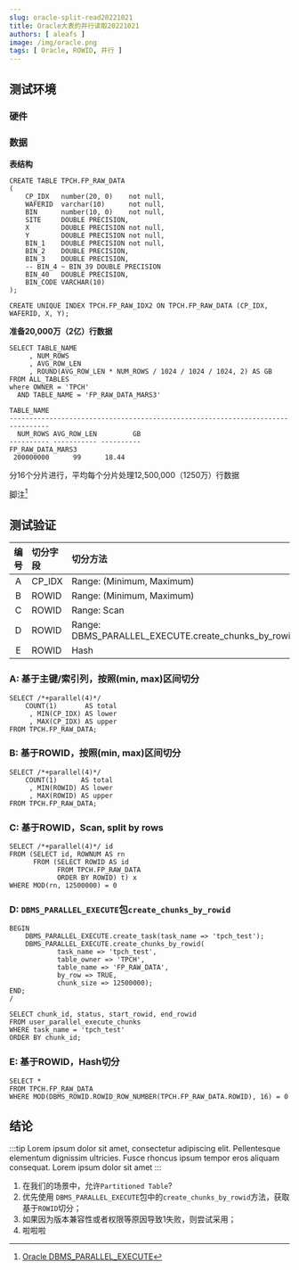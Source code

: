 ```yaml
---
slug: oracle-split-read20221021
title: Oracle大表的并行读取20221021
authors: [ aleafs ]
image: /img/oracle.png
tags: [ Oracle, ROWID, 并行 ]
---
```


## 测试环境

### 硬件

### 数据

**表结构**

```oraclesqlplus title="create-table.sql"
CREATE TABLE TPCH.FP_RAW_DATA
(
    CP_IDX   number(20, 0)    not null,
    WAFERID  varchar(10)      not null,
    BIN      number(10, 0)    not null,
    SITE     DOUBLE PRECISION,
    X        DOUBLE PRECISION not null,
    Y        DOUBLE PRECISION not null,
    BIN_1    DOUBLE PRECISION not null,
    BIN_2    DOUBLE PRECISION,
    BIN_3    DOUBLE PRECISION,
    -- BIN_4 ~ BIN_39 DOUBLE PRECISION
    BIN_40   DOUBLE PRECISION,
    BIN_CODE VARCHAR(10)
);

CREATE UNIQUE INDEX TPCH.FP_RAW_IDX2 ON TPCH.FP_RAW_DATA (CP_IDX, WAFERID, X, Y);
```

**准备20,000万（2亿）行数据**

```oraclesqlplus
SELECT TABLE_NAME
     , NUM_ROWS
     , AVG_ROW_LEN
     , ROUND(AVG_ROW_LEN * NUM_ROWS / 1024 / 1024 / 1024, 2) AS GB
FROM ALL_TABLES
where OWNER = 'TPCH'
  AND TABLE_NAME = 'FP_RAW_DATA_MARS3'
```

```shell
TABLE_NAME
--------------------------------------------------------------------------------
  NUM_ROWS AVG_ROW_LEN	       GB
---------- ----------- ----------
FP_RAW_DATA_MARS3
 200000000	    99	    18.44
```
分16个分片进行，平均每个分片处理12,500,000（1250万）行数据

脚注[^1]

## 测试验证

| 编号 | 切分字段   | 切分方法                                                |
|:--:|:-------|:----------------------------------------------------|
| A  | CP_IDX | Range: (Minimum, Maximum)                           |
| B  | ROWID  | Range: (Minimum, Maximum)                           |
| C  | ROWID  | Range: Scan                                         |
| D  | ROWID  | Range: DBMS_PARALLEL_EXECUTE.create_chunks_by_rowid |
| E  | ROWID  | Hash                                                |

### A: 基于主键/索引列，按照(min, max)区间切分

```oraclesqlplus
SELECT /*+parallel(4)*/
    COUNT(1)       AS total
     , MIN(CP_IDX) AS lower
     , MAX(CP_IDX) AS upper
FROM TPCH.FP_RAW_DATA;
```

### B: 基于ROWID，按照(min, max)区间切分

```oraclesqlplus
SELECT /*+parallel(4)*/
    COUNT(1)      AS total
     , MIN(ROWID) AS lower
     , MAX(ROWID) AS upper
FROM TPCH.FP_RAW_DATA;
```

### C: 基于ROWID，Scan, split by rows

```oraclesqlplus
SELECT /*+parallel(4)*/ id
FROM (SELECT id, ROWNUM AS rn
      FROM (SELECT ROWID AS id
            FROM TPCH.FP_RAW_DATA
            ORDER BY ROWID) t) x
WHERE MOD(rn, 12500000) = 0
```

### D: `DBMS_PARALLEL_EXECUTE`包`create_chunks_by_rowid`

```oraclesqlplus
BEGIN
    DBMS_PARALLEL_EXECUTE.create_task(task_name => 'tpch_test');
    DBMS_PARALLEL_EXECUTE.create_chunks_by_rowid(
            task_name => 'tpch_test',
            table_owner => 'TPCH',
            table_name => 'FP_RAW_DATA',
            by_row => TRUE,
            chunk_size => 12500000);
END;
/

SELECT chunk_id, status, start_rowid, end_rowid
FROM user_parallel_execute_chunks
WHERE task_name = 'tpch_test'
ORDER BY chunk_id;
```

### E: 基于ROWID，Hash切分

```oraclesqlplus title="hello.sql"
SELECT *
FROM TPCH.FP_RAW_DATA
WHERE MOD(DBMS_ROWID.ROWID_ROW_NUMBER(TPCH.FP_RAW_DATA.ROWID), 16) = 0
```

## 结论

:::tip
Lorem ipsum dolor sit amet, consectetur adipiscing elit. Pellentesque elementum dignissim ultricies. Fusce rhoncus ipsum
tempor eros aliquam consequat. Lorem ipsum dolor sit amet
:::

1. 在我们的场景中，允许`Partitioned Table`?
2. 优先使用 `DBMS_PARALLEL_EXECUTE`包中的`create_chunks_by_rowid`方法，获取基于`ROWID`切分；
2. 如果因为版本兼容性或者权限等原因导致1失败，则尝试采用；
3. 啦啦啦

[^1]: [Oracle DBMS_PARALLEL_EXECUTE](https://docs.oracle.com/en/database/oracle/oracle-database/19/arpls/DBMS_PARALLEL_EXECUTE.html)
[^2]: [InfoSphere Information Server Partitioned read methods](https://www.ibm.com/docs/en/iis/11.7?topic=reference-partitioned-read-methods) 